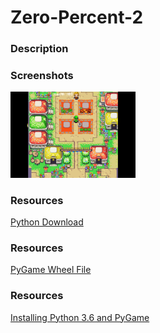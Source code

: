 <h1>Zero-Percent-2</h1>

<h3>Description</h3>

<p>
   
   </p>
  
  <h3>Screenshots</h3>
<img src="https://github.com/jlee7882/Zero-Percent-2/blob/master/Zero%20Percent/Linkcap.PNG" width="200px">

<h3>Resources</h3>
<a href="https://www.python.org/downloads/"> Python Download</a>

<h3>Resources</h3>
<a href="http://www.lfd.uci.edu/~gohlke/pythonlibs/#pygame"> PyGame Wheel File</a>

<h3>Resources</h3>
<a href="https://youtu.be/_GikMdhAhv0"> Installing Python 3.6 and PyGame</a>

